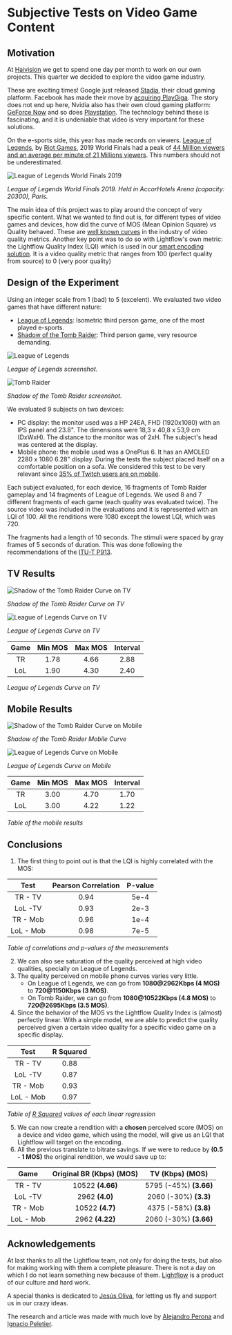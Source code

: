 # Subjective Tests on Video Game Content

## Motivation

At [Haivision](https://www.haivision.com/) we get to spend one day per month to work on our own projects. This quarter we decided to explore the video game industry.

These are exciting times! Google just released [Stadia](https://stadia.google.com/), their cloud gaming platform. Facebook has made their move by [acquiring PlayGiga](https://www.theverge.com/2019/12/19/21029536/facebook-playgiga-cloud-gaming-acquisition-stadia-xcloud-playstation-now). The story does not end up here, Nvidia also has their own cloud gaming platform: [GeForce Now](https://www.nvidia.com/en-us/geforce-now/) and so does [Playstation](https://euw.leagueoflegends.com/en/). The technology behind these is fascinating, and it is undeniable that video is very important for these solutions.

On the e-sports side, this year has made records on viewers. [League of Legends](https://euw.leagueoflegends.com/en/), by [Riot Games](https://www.riotgames.com/en), 2019 World Finals had a peak of [44 Million viewers and an average per minute of 21 Millions viewers](https://nexus.leagueoflegends.com/en-us/2019/12/2019-world-championship-hits-record-viewership/). This numbers should not be underestimated.

![League of Legends World Finals 2019](./images/finals.jpg  "League of Legends World Finals 2019")

*League of Legends World Finals 2019. Held in AccorHotels Arena (capacity: 20300), Paris.*


The main idea of this project was to play around the concept of very specific content. What we wanted to find out is, for different types of video games and devices, how did the curve of MOS (Mean Opinion Square) vs Quality behaved. These are [well known curves](https://www.cns.nyu.edu/~lcv/ssim/) in the industry of video quality metrics. Another key point was to do so with Lightflow's own metric: the Lightflow Quality Index (LQI) which is used in our [smart encoding solution](https://www.haivision.com/products/haivision-lightflow-encode/). It is a video quality metric that ranges from 100 (perfect quality from source) to 0 (very poor quality)

## Design of the Experiment

Using an integer scale from 1 (bad) to 5 (excelent). We evaluated two video games that have different nature:


* [League of Legends](https://youtu.be/1VjyIsaUGEI?t=699): Isometric third person game, one of the most played e-sports.
* [Shadow of the Tomb Raider](https://youtu.be/JEjx6UbxHTc?t=4407): Third person game, very resource demanding.

![League of Legends](./images/lol.jpg  "League of Legends")

*League of Legends screenshot.*

![Tomb Raider](./images/tombRaider.jpg  "Tomb Raider")

*Shadow of the Tomb Raider screenshot.*

We evaluated 9 subjects on two devices:

* PC display: the monitor used was a HP 24EA, FHD (1920x1080) with an IPS panel and 23.8". The dimensions were 18,3 x 40,8 x 53,9 cm (DxWxH). The distance to the monitor was of 2xH. The subject's head was centered at the display.
* Mobile phone: the mobile used was a OnePlus 6. It has an AMOLED 2280 x 1080 6.28" display. During the tests the subject placed itself on a comfortable position on a sofa. We considered this test to be very relevant since [35% of Twitch users are on mobile](https://muchneeded.com/twitch-statistics/).

Each subject evaluated, for each device, 16 fragments of Tomb Raider gameplay and 14 fragments of League of Legends. We used 8 and 7 different fragments of each game (each quality was evaluated twice). The source video was included in the evaluations and it is represented with an LQI of 100. All the renditions were 1080 except the lowest LQI, which was 720.

The fragments had a length of 10 seconds. The stimuli were spaced by gray frames of 5 seconds of duration. This was done following the recommendations of the [ITU-T P913](https://www.itu.int/rec/T-REC-P.913/en).

## TV Results

![Shadow of the Tomb Raider Curve on TV](./images/TRTV.png  "Shadow of the Tomb Raider Curve on TV")

*Shadow of the Tomb Raider Curve on TV*

![League of Legends Curve on TV](./images/LOLTV.png  "League of Legends Curve on TV")

*League of Legends Curve on TV*

| Game | Min MOS | Max MOS | Interval |
|:----:|:-------:|:-------:|:--------:|
|  TR  |   1.78  |   4.66  |   2.88   |
|  LoL |   1.90  |   4.30  |   2.40   |

*League of Legends Curve on TV*

## Mobile Results

![Shadow of the Tomb Raider Curve on Mobile](./images/TRMOB.png  "Shadow of the Tomb Raider Curve on Mobile")

*Shadow of the Tomb Raider Mobile Curve*

![League of Legends Curve on Mobile](./images/LOLMOB.png  "League of Legends Curve on Mobile")

*League of Legends Curve on Mobile*

| Game | Min MOS | Max MOS | Interval |
|:----:|:-------:|:-------:|:--------:|
|  TR  |   3.00  |   4.70  |   1.70   |
|  LoL |   3.00  |   4.22  |   1.22   |

*Table of the mobile results*


## Conclusions

1. The first thing to point out is that the LQI is highly correlated with the MOS:

|    Test   | Pearson Correlation | P-value |
|:---------:|:-------------------:|:-------:|
|  TR - TV  |         0.94        |   5e-4  |
|  LoL -TV  |         0.93        |   2e-3  |
|  TR - Mob |         0.96        |   1e-4  |
| LoL - Mob |         0.98        |   7e-5  |

*Table of correlations and p-values of the measurements*

2. We can also see saturation of the quality perceived at high video qualities, specially on League of Legends.
3. The quality perceived on mobile phone curves varies very little.
    * On League of Legends, we can go from **1080@2962Kbps (4 MOS)** to **720@1150Kbps (3 MOS)**.
    * On Tomb Raider, we can go from **1080@10522Kbps (4.8 MOS)** to **720@2695Kbps (3.5 MOS)**. 
4. Since the behavior of the MOS vs the Lightflow Quality Index is (almost) perfectly linear. With a simple model, we are able to predict the quality perceived given a certain video quality for a specific video game on a specific display.
  
|    Test   | R Squared |
|:---------:|:---------:|
|  TR - TV  |    0.88   |
|  LoL -TV  |    0.87   |
|  TR - Mob |    0.93   |
| LoL - Mob |    0.97   |

*Table of [R Squared](https://en.wikipedia.org/wiki/Coefficient_of_determination) values of each linear regression*

5. We can now create a rendition with a **chosen** perceived score (MOS) on a device and video game, which using the model, will give us an LQI that Lightflow will target on the encoding.
6. All the previous translate to bitrate savings. If we were to reduce by **(0.5 - 1 MOS)** the original rendition, we would save up to:

|    Game   | Original BR (Kbps)  **(MOS)** |   TV (Kbps)  **(MOS)**  |
|:---------:|:-----------------------------:|:-----------------------:|
|  TR - TV  |       10522  **(4.66)**       | 5795 (-45%)  **(3.66)** |
|  LoL -TV  |        2962  **(4.0)**        |  2060 (-30%)  **(3.3)** |
|  TR - Mob |        10522  **(4.7)**       |  4375 (-58%)  **(3.8)** |
| LoL - Mob |        2962  **(4.22)**       | 2060 (-30%)  **(3.66)** |

## Acknowledgements

At last thanks to all the Lightflow team, not only for doing the tests, but also for making working with them a complete pleasure. There is not a day on which I do not learn something new because of them. [Lightflow](https://www.haivision.com/products/lightflow/) is a product of our culture and hard work.

A special thanks is dedicated to [Jesús Oliva](https://www.linkedin.com/in/jesusoliva/), for letting us fly and support us in our crazy ideas.

The research and article was made with much love by [Alejandro Perona](https://www.linkedin.com/in/alejandro-perona-morales-379001100/) and [Ignacio Peletier](https://www.linkedin.com/in/ignacio-peletier-ribera/).

